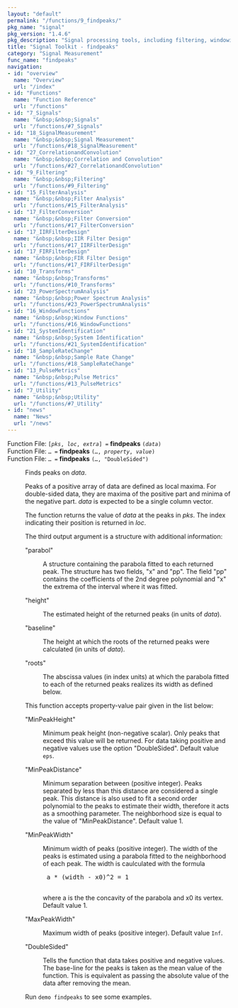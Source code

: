 ```yaml
---
layout: "default"
permalink: "/functions/9_findpeaks/"
pkg_name: "signal"
pkg_version: "1.4.6"
pkg_description: "Signal processing tools, including filtering, windowing and display functions."
title: "Signal Toolkit - findpeaks"
category: "Signal Measurement"
func_name: "findpeaks"
navigation:
- id: "overview"
  name: "Overview"
  url: "/index"
- id: "Functions"
  name: "Function Reference"
  url: "/functions"
- id: "7_Signals"
  name: "&nbsp;&nbsp;Signals"
  url: "/functions/#7_Signals"
- id: "18_SignalMeasurement"
  name: "&nbsp;&nbsp;Signal Measurement"
  url: "/functions/#18_SignalMeasurement"
- id: "27_CorrelationandConvolution"
  name: "&nbsp;&nbsp;Correlation and Convolution"
  url: "/functions/#27_CorrelationandConvolution"
- id: "9_Filtering"
  name: "&nbsp;&nbsp;Filtering"
  url: "/functions/#9_Filtering"
- id: "15_FilterAnalysis"
  name: "&nbsp;&nbsp;Filter Analysis"
  url: "/functions/#15_FilterAnalysis"
- id: "17_FilterConversion"
  name: "&nbsp;&nbsp;Filter Conversion"
  url: "/functions/#17_FilterConversion"
- id: "17_IIRFilterDesign"
  name: "&nbsp;&nbsp;IIR Filter Design"
  url: "/functions/#17_IIRFilterDesign"
- id: "17_FIRFilterDesign"
  name: "&nbsp;&nbsp;FIR Filter Design"
  url: "/functions/#17_FIRFilterDesign"
- id: "10_Transforms"
  name: "&nbsp;&nbsp;Transforms"
  url: "/functions/#10_Transforms"
- id: "23_PowerSpectrumAnalysis"
  name: "&nbsp;&nbsp;Power Spectrum Analysis"
  url: "/functions/#23_PowerSpectrumAnalysis"
- id: "16_WindowFunctions"
  name: "&nbsp;&nbsp;Window Functions"
  url: "/functions/#16_WindowFunctions"
- id: "21_SystemIdentification"
  name: "&nbsp;&nbsp;System Identification"
  url: "/functions/#21_SystemIdentification"
- id: "18_SampleRateChange"
  name: "&nbsp;&nbsp;Sample Rate Change"
  url: "/functions/#18_SampleRateChange"
- id: "13_PulseMetrics"
  name: "&nbsp;&nbsp;Pulse Metrics"
  url: "/functions/#13_PulseMetrics"
- id: "7_Utility"
  name: "&nbsp;&nbsp;Utility"
  url: "/functions/#7_Utility"
- id: "news"
  name: "News"
  url: "/news"
---
```

<dl class="first-deftypefn">
<dt class="deftypefn" id="index-findpeaks"><span class="category-def">Function File: </span><span><code class="def-type">[<var class="var">pks</var>, <var class="var">loc</var>, <var class="var">extra</var>] =</code> <strong class="def-name">findpeaks</strong> <code class="def-code-arguments">(<var class="var">data</var>)</code><a class="copiable-link" href="#index-findpeaks"></a></span></dt>
<dt class="deftypefnx def-cmd-deftypefn" id="index-findpeaks-1"><span class="category-def">Function File: </span><span><code class="def-type">&hellip; =</code> <strong class="def-name">findpeaks</strong> <code class="def-code-arguments">(&hellip;, <var class="var">property</var>, <var class="var">value</var>)</code><a class="copiable-link" href="#index-findpeaks-1"></a></span></dt>
<dt class="deftypefnx def-cmd-deftypefn" id="index-findpeaks-2"><span class="category-def">Function File: </span><span><code class="def-type">&hellip; =</code> <strong class="def-name">findpeaks</strong> <code class="def-code-arguments">(&hellip;, &quot;DoubleSided&quot;)</code><a class="copiable-link" href="#index-findpeaks-2"></a></span></dt>
<dd><p>Finds peaks on <var class="var">data</var>.
</p>
<p>Peaks of a positive array of data are defined as local maxima. For
 double-sided data, they are maxima of the positive part and minima of
 the negative part. <var class="var">data</var> is expected to be a single column
 vector.
</p>
<p>The function returns the value of <var class="var">data</var> at the peaks in
 <var class="var">pks</var>. The index indicating their position is returned in
 <var class="var">loc</var>.
</p>
<p>The third output argument is a structure with additional information:
</p>
<dl class="table">
<dt>&quot;parabol&quot;</dt>
<dd><p>A structure containing the parabola fitted to each returned peak. The
 structure has two fields, &quot;x&quot; and &quot;pp&quot;. The field
 &quot;pp&quot; contains the coefficients of the 2nd degree polynomial
 and &quot;x&quot; the extrema of the interval where it was fitted.
</p>
</dd>
<dt>&quot;height&quot;</dt>
<dd><p>The estimated height of the returned peaks (in units of <var class="var">data</var>).
</p>
</dd>
<dt>&quot;baseline&quot;</dt>
<dd><p>The height at which the roots of the returned peaks were calculated
 (in units of <var class="var">data</var>).
</p>
</dd>
<dt>&quot;roots&quot;</dt>
<dd><p>The abscissa values (in index units) at which the parabola fitted to
 each of the returned peaks realizes its width as defined below.
 </p></dd>
</dl>

<p>This function accepts property-value pair given in the list below:
</p>
<dl class="table">
<dt>&quot;MinPeakHeight&quot;</dt>
<dd><p>Minimum peak height (non-negative scalar). Only peaks that exceed this
 value will be returned. For data taking positive and negative values
 use the option &quot;DoubleSided&quot;. Default value <code class="code">eps</code>.
</p>
</dd>
<dt>&quot;MinPeakDistance&quot;</dt>
<dd><p>Minimum separation between (positive integer). Peaks separated by
 less than this distance are considered a single peak. This distance
 is also used to fit a second order polynomial to the peaks to
 estimate their width, therefore it acts as a smoothing parameter.
 The neighborhood size is equal to the value of &quot;MinPeakDistance&quot;.
 Default value 1.
</p>
</dd>
<dt>&quot;MinPeakWidth&quot;</dt>
<dd><p>Minimum width of peaks (positive integer). The width of the peaks is
 estimated using a parabola fitted to the neighborhood of each peak.
 The width is caulculated with the formula 
 </p><pre class="verbatim"> a * (width - x0)^2 = 1
 </pre><p>where a is the the concavity of the parabola and x0 its vertex.
 Default value 1.
</p>
</dd>
<dt>&quot;MaxPeakWidth&quot;</dt>
<dd><p>Maximum width of peaks (positive integer).
 Default value <code class="code">Inf</code>.
</p>
</dd>
<dt>&quot;DoubleSided&quot;</dt>
<dd><p>Tells the function that data takes positive and negative values. The
 base-line for the peaks is taken as the mean value of the function.
 This is equivalent as passing the absolute value of the data after
 removing the mean.
 </p></dd>
</dl>

<p>Run <code class="command">demo findpeaks</code> to see some examples.
 </p></dd></dl>